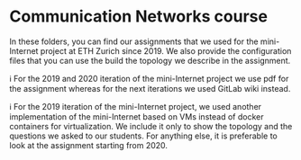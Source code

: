 # Communication Networks course

In these folders, you can find our assignments that we used for the mini-Internet project at ETH Zurich since 2019. We also provide the configuration files that you can use the build the topology we describe in the assignment.

ℹ️ For the 2019 and 2020 iteration of the mini-Internet project we use pdf for the assignment whereas for the next iterations we used GitLab wiki instead.

ℹ️ For the 2019 iteration of the mini-Internet project, we used another implementation of the mini-Internet based on VMs instead of docker containers for virtualization. We include it only to show the topology and the questions we asked to our students. For anything else, it is preferable to look at the assignment starting from 2020.
